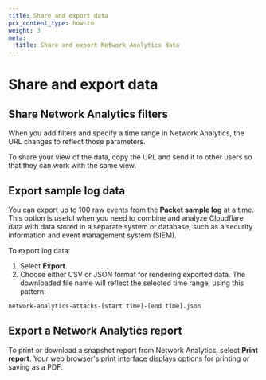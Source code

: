 ```yaml
---
title: Share and export data
pcx_content_type: how-to
weight: 3
meta:
  title: Share and export Network Analytics data
---
```


# Share and export data

## Share Network Analytics filters

When you add filters and specify a time range in Network Analytics, the URL changes to reflect those parameters.

To share your view of the data, copy the URL and send it to other users so that they can work with the same view.

## Export sample log data

You can export up to 100 raw events from the **Packet sample log** at a time. This option is useful when you need to combine and analyze Cloudflare data with data stored in a separate system or database, such as a security information and event management system (SIEM).

To export log data:

1. Select **Export**.
2. Choose either CSV or JSON format for rendering exported data. The downloaded file name will reflect the selected time range, using this pattern:

```txt
network-analytics-attacks-[start time]-[end time].json
```

## Export a Network Analytics report

To print or download a snapshot report from Network Analytics, select **Print report**. Your web browser's print interface displays options for printing or saving as a PDF.